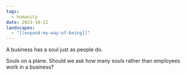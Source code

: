 ```yaml
---
tags:
  - humanity
date: 2023-10-12
landscapes:
  - "[[expand-my-way-of-being]]"
---
```

A business has a soul just as people do. 

Souls on a plane. Should we ask how many souls rather than employees work in a business?